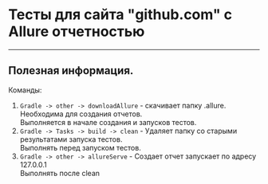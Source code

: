 # Тесты для сайта "github.com" с Allure отчетностью <br>

---
## Полезная информация.<br>
Команды: <br>
1. ```Gradle -> other -> downloadAllure``` - скачивает папку .allure. 
Необходима для создания отчетов. <br>
Выполняется в начале создания и запусков тестов.
2. ```Gradle -> Tasks -> build -> clean``` - Удаляет папку со старыми результатами запуска тестов.<br>
Выполнять перед запуском тестов.
3. ```Gradle -> other -> allureServe``` - Создает отчет запускает по адресу 127.0.0.1<br>
Выполнять после clean
